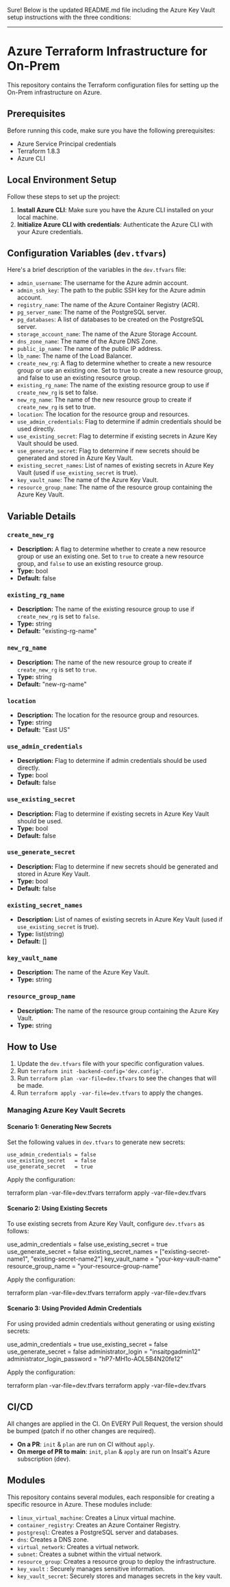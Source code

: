 Sure! Below is the updated README.md file including the Azure Key Vault setup instructions with the three conditions:

---

# Azure Terraform Infrastructure for On-Prem

This repository contains the Terraform configuration files for setting up the On-Prem infrastructure on Azure.

## Prerequisites

Before running this code, make sure you have the following prerequisites:

- Azure Service Principal credentials
- Terraform 1.8.3
- Azure CLI

## Local Environment Setup

Follow these steps to set up the project:

1. **Install Azure CLI**: Make sure you have the Azure CLI installed on your local machine.
2. **Initialize Azure CLI with credentials**: Authenticate the Azure CLI with your Azure credentials.

## Configuration Variables (`dev.tfvars`)

Here's a brief description of the variables in the `dev.tfvars` file:

- `admin_username`: The username for the Azure admin account.
- `admin_ssh_key`: The path to the public SSH key for the Azure admin account.
- `registry_name`: The name of the Azure Container Registry (ACR).
- `pg_server_name`: The name of the PostgreSQL server.
- `pg_databases`: A list of databases to be created on the PostgreSQL server.
- `storage_account_name`: The name of the Azure Storage Account.
- `dns_zone_name`: The name of the Azure DNS Zone.
- `public_ip_name`: The name of the public IP address.
- `lb_name`: The name of the Load Balancer.
- `create_new_rg`: A flag to determine whether to create a new resource group or use an existing one. Set to true to create a new resource group, and false to use an existing resource group.
- `existing_rg_name`: The name of the existing resource group to use if `create_new_rg` is set to false.
- `new_rg_name`: The name of the new resource group to create if `create_new_rg` is set to true.
- `location`: The location for the resource group and resources.
- `use_admin_credentials`: Flag to determine if admin credentials should be used directly.
- `use_existing_secret`: Flag to determine if existing secrets in Azure Key Vault should be used.
- `use_generate_secret`: Flag to determine if new secrets should be generated and stored in Azure Key Vault.
- `existing_secret_names`: List of names of existing secrets in Azure Key Vault (used if `use_existing_secret` is true).
- `key_vault_name`: The name of the Azure Key Vault.
- `resource_group_name`: The name of the resource group containing the Azure Key Vault.

## Variable Details

### `create_new_rg`
- **Description:** A flag to determine whether to create a new resource group or use an existing one. Set to `true` to create a new resource group, and `false` to use an existing resource group.
- **Type:** bool
- **Default:** false

### `existing_rg_name`
- **Description:** The name of the existing resource group to use if `create_new_rg` is set to `false`.
- **Type:** string
- **Default:** "existing-rg-name"

### `new_rg_name`
- **Description:** The name of the new resource group to create if `create_new_rg` is set to `true`.
- **Type:** string
- **Default:** "new-rg-name"

### `location`
- **Description:** The location for the resource group and resources.
- **Type:** string
- **Default:** "East US"

### `use_admin_credentials`
- **Description:** Flag to determine if admin credentials should be used directly.
- **Type:** bool
- **Default:** false

### `use_existing_secret`
- **Description:** Flag to determine if existing secrets in Azure Key Vault should be used.
- **Type:** bool
- **Default:** false

### `use_generate_secret`
- **Description:** Flag to determine if new secrets should be generated and stored in Azure Key Vault.
- **Type:** bool
- **Default:** false

### `existing_secret_names`
- **Description:** List of names of existing secrets in Azure Key Vault (used if `use_existing_secret` is true).
- **Type:** list(string)
- **Default:** []

### `key_vault_name`
- **Description:** The name of the Azure Key Vault.
- **Type:** string

### `resource_group_name`
- **Description:** The name of the resource group containing the Azure Key Vault.
- **Type:** string

## How to Use

1. Update the `dev.tfvars` file with your specific configuration values.
2. Run `terraform init -backend-config='dev.config'`.
3. Run `terraform plan -var-file=dev.tfvars` to see the changes that will be made.
4. Run `terraform apply -var-file=dev.tfvars` to apply the changes.

### Managing Azure Key Vault Secrets

#### Scenario 1: Generating New Secrets

Set the following values in `dev.tfvars` to generate new secrets:

```hcl
use_admin_credentials = false
use_existing_secret   = false
use_generate_secret   = true
```

Apply the configuration:


terraform plan -var-file=dev.tfvars
terraform apply -var-file=dev.tfvars


#### Scenario 2: Using Existing Secrets

To use existing secrets from Azure Key Vault, configure `dev.tfvars` as follows:


use_admin_credentials = false
use_existing_secret   = true
use_generate_secret   = false
existing_secret_names = ["existing-secret-name1", "existing-secret-name2"]
key_vault_name        = "your-key-vault-name"
resource_group_name   = "your-resource-group-name"


Apply the configuration:

terraform plan -var-file=dev.tfvars
terraform apply -var-file=dev.tfvars


#### Scenario 3: Using Provided Admin Credentials

For using provided admin credentials without generating or using existing secrets:

use_admin_credentials = true
use_existing_secret   = false
use_generate_secret   = false
administrator_login   = "insaitpgadmin12"
administrator_login_password = "hP7-MH1o-AOL5B4N20fe12"

Apply the configuration:


terraform plan -var-file=dev.tfvars
terraform apply -var-file=dev.tfvars


## CI/CD

All changes are applied in the CI. On EVERY Pull Request, the version should be bumped (patch if no other changes are required).

- **On a PR**: `init` & `plan` are run on CI without `apply`.
- **On merge of PR to main**: `init`, `plan` & `apply` are run on Insait's Azure subscription (dev).

## Modules

This repository contains several modules, each responsible for creating a specific resource in Azure. These modules include:

- `linux_virtual_machine`: Creates a Linux virtual machine.
- `container_registry`: Creates an Azure Container Registry.
- `postgresql`: Creates a PostgreSQL server and databases.
- `dns`: Creates a DNS zone.
- `virtual_network`: Creates a virtual network.
- `subnet`: Creates a subnet within the virtual network.
- `resource_group`: Creates a resource group to deploy the infrastructure.
- `key_vault` : Securely manages sensitive information.
- `key_vault_secret`: Securely stores and manages secrets in the key vault.
